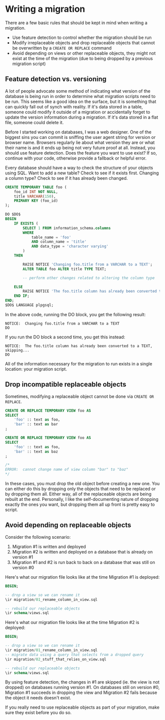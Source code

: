 # Writing a migration

There are a few basic rules that should be kept in mind when writing a migration.

* Use feature detection to control whether the migration should be run
* Modify irreplaceable objects and drop replaceable objects that cannot be overwritten by a `CREATE OR REPLACE` command
* Avoid depending on views or other replaceable objects, they might not exist at the time of the migration (due to being dropped by a previous migration script)

## Feature detection vs. versioning

A lot of people advocate some method of indicating what version of the database is being run in order to determine what migration scripts need to be run.  This seems like a good idea on the surface, but it is something that can quickly fall out of synch with reality.  If it's data stored in a table, someone could modify it outside of a migration or accidentally forget to update the version information during a migration.  If it's data stored in a flat file, someone could delete it.

Before I started working on databases, I was a web designer.  One of the biggest sins you can commit is sniffing the user agent string for version or browser name.  Browsers regularly lie about what version they are or what their name is and it ends up being not very future proof at all.  Instead, you should use feature detection.  Does the feature you want to use exist?  If so, continue with your code, otherwise provide a fallback or helpful error.

Every database should have a way to check the structure of your objects using SQL.  Want to add a new table?  Check to see if it exists first.  Changing a column type?  Check to see if it has already been changed.

```sql
CREATE TEMPORARY TABLE foo (
	foo_id INT NOT NULL,
	title VARCHAR(150),
	PRIMARY KEY (foo_id)
);

DO $DO$
BEGIN
	IF EXISTS (
		SELECT 1 FROM information_schema.columns
		WHERE
			table_name = 'foo'
			AND column_name = 'title'
			AND data_type = 'character varying'
		)
	THEN

		RAISE NOTICE 'Changing foo.title from a VARCHAR to a TEXT';
		ALTER TABLE foo ALTER title TYPE TEXT;

		-- perform other changes related to altering the column type

	ELSE
		RAISE NOTICE 'The foo.title column has already been converted to a TEXT, skipping...';
	END IF;
END;
$DO$ LANGUAGE plpgsql;
```

In the above code, running the DO block, you get the following result:

```
NOTICE:  Changing foo.title from a VARCHAR to a TEXT
DO
```

If you run the DO block a second time, you get this instead:

```
NOTICE:  The foo.title column has already been converted to a TEXT, skipping...
DO
```

All of the information necessary for the migration to run exists in a single location:  your migration script.

## Drop incompatible replaceable objects

Sometimes, modifying a replaceable object cannot be done via `CREATE OR REPLACE`.

```sql
CREATE OR REPLACE TEMPORARY VIEW foo AS
SELECT
	'foo' :: text as foo,
	'bar' :: text as bar
;

CREATE OR REPLACE TEMPORARY VIEW foo AS
SELECT
	'foo' :: text as foo,
	'bar' :: text as baz
;

/*
ERROR:  cannot change name of view column "bar" to "baz"
*/
```

In these cases, you must drop the old object before creating a new one.  You can either do this by dropping only the objects that need to be replaced or by dropping them all.  Either way, all of the replaceable objects are being rebuilt at the end.  Personally, I like the self-documenting nature of dropping exactly the ones you want, but dropping them all up front is pretty easy to script.

## Avoid depending on replaceable objects

Consider the following scenario:

1. Migration #1 is written and deployed
2. Migration #2 is written and deployed on a database that is already on version #1
3. Migration #1 and #2 is run back to back on a database that was still on version #0

Here's what our migration file looks like at the time Migration #1 is deployed:

```sql
BEGIN;

-- drop a view so we can rename it
\ir migration/01_rename_column_in_view.sql

-- rebuild our replaceable objects
\ir schema/views.sql
```

Here's what our migration file looks like at the time Migration #2 is deployed:

```sql
BEGIN;

-- drop a view so we can rename it
\ir migration/01_rename_column_in_view.sql
-- migrate data using a query that selects from a dropped query
\ir migration/02_stuff_that_relies_on_view.sql

-- rebuild our replaceable objects
\ir schema/views.sql
```

By using feature detection, the changes in #1 are skipped (ie. the view is not dropped) on databases running version #1.  On databases still on version #0, Migration #1 succeeds in dropping the view and Migration #2 fails because the object it needs doesn't exist.

If you really need to use replaceable objects as part of your migration, make sure they exist before you do so.
